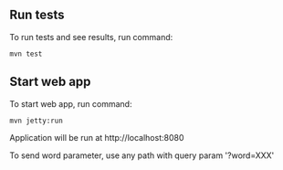 Run tests
---------

To run tests and see results, run command:
```
mvn test
```

Start web app
---------

To start web app, run command:
```
mvn jetty:run
```
Application will be run at 
http://localhost:8080

To send word parameter, use any path with query param '?word=XXX'


